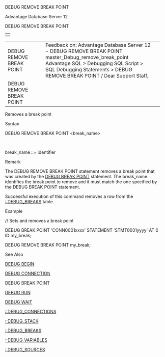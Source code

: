 DEBUG REMOVE BREAK POINT




Advantage Database Server 12  

DEBUG REMOVE BREAK POINT

|  |
| --- |
|  |

|  |  |  |  |  |
| --- | --- | --- | --- | --- |
| DEBUG REMOVE BREAK POINT |  |  | Feedback on: Advantage Database Server 12 - DEBUG REMOVE BREAK POINT master\_Debug\_remove\_break\_point Advantage SQL > Debugging SQL Script > SQL Debugging Statements > DEBUG REMOVE BREAK POINT / Dear Support Staff, |  |
| DEBUG REMOVE BREAK POINT |  |  |  |  |

Removes a break point

Syntax

DEBUG REMOVE BREAK POINT <break\_name>

 

break\_name ::= identifier

Remark

The DEBUG REMOVE BREAK POINT statement removes a break point that was created by the [DEBUG BREAK POINT](master_debug_break_point.htm) statement. The break\_name identifies the break point to remove and it must match the one specified by the DEBUG BREAK POINT statement.

Successful execution of this command removes a row from the [::DEBUG\_BREAKS](master__debug_breaks.htm) table.

Example

// Sets and removes a break point

DEBUG BREAK POINT 'CONN0001xxxx' STATEMENT 'STMT0001yyyy' AT 0 ID my\_break;

DEBUG REMOVE BREAK POINT my\_break;

See Also

[DEBUG BEGIN](master_debug_begin.htm)

[DEBUG CONNECTION](master_debug_connection.htm)

DEBUG BREAK POINT

[DEBUG RUN](master_debug_run.htm)

[DEBUG WAIT](master_debug_wait.htm)

[::DEBUG\_CONNECTIONS](master__debug_connections.htm)

[::DEBUG\_STACK](master__debug_stack.htm)

[::DEBUG\_BREAKS](master__debug_breaks.htm)

[::DEBUG\_VARIABLES](master__debug_variables.htm)

[::DEBUG\_SOURCES](master__debug_sources.htm)
